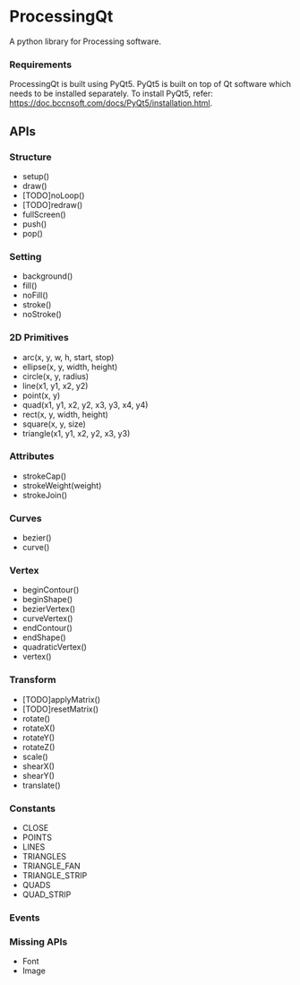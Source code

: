 # ProcessingQt

A python library for Processing software. 

### Requirements

ProcessingQt is built using PyQt5. PyQt5 is built on top of Qt software which needs to be installed separately. To install PyQt5, refer: https://doc.bccnsoft.com/docs/PyQt5/installation.html.

## APIs

### Structure
* setup()
* draw()
* [TODO]noLoop()
* [TODO]redraw()
* fullScreen()
* push()
* pop()


### Setting
* background()
* fill()
* noFill()
* stroke()
* noStroke()

### 2D Primitives
* arc(x, y, w, h, start, stop)
* ellipse(x, y, width, height)
* circle(x, y, radius)
* line(x1, y1, x2, y2)
* point(x, y)
* quad(x1, y1, x2, y2, x3, y3, x4, y4)
* rect(x, y, width, height)
* square(x, y, size)
* triangle(x1, y1, x2, y2, x3, y3)

### Attributes
* strokeCap()
* strokeWeight(weight)
* strokeJoin()

### Curves
* bezier()
* curve()

### Vertex
* beginContour()
* beginShape()
* bezierVertex()
* curveVertex()
* endContour()
* endShape()
* quadraticVertex()
* vertex()

### Transform
* [TODO]applyMatrix()
* [TODO]resetMatrix()
* rotate()
* rotateX()
* rotateY()
* rotateZ()
* scale()
* shearX()
* shearY()
* translate()

### Constants
* CLOSE
* POINTS
* LINES
* TRIANGLES
* TRIANGLE_FAN
* TRIANGLE_STRIP
* QUADS
* QUAD_STRIP

### Events

### Missing APIs
* Font
* Image
